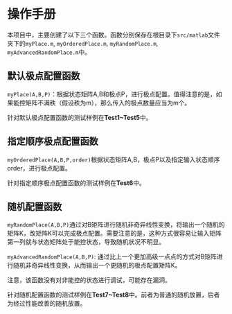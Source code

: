# 操作手册

本项目中，主要创建了以下三个函数。函数分别保存在根目录下`src/matlab`文件夹下的`myPlace.m`, `myOrderedPlace.m`, `myRandomPlace.m`, `myAdvancedRandomPlace.m`中。

## 默认极点配置函数

`myPlace(A,B,P)`：根据状态矩阵A,B和极点P，进行极点配置。值得注意的是，如果能控矩阵不满秩（假设秩为m），那么传入的极点数量应当为m个。

针对默认极点配置函数的测试样例在**Test1\~Test5**中。

## 指定顺序极点配置函数

`myOrderedPlace(A,B,P,order)`根据状态矩阵A,B，极点P以及指定输入状态顺序order，进行极点配置。

针对指定顺序极点配置函数的测试样例在**Test6**中。

## 随机配置函数

`myRandomPlace(A,B,P)`通过对B矩阵进行随机非奇异线性变换，将输出一个随机的矩阵K，改矩阵K可以完成极点配置。需要注意的是，这种方式很容易让输入矩阵第一列就与状态矩阵处于能控状态，导致随机状况不明显。

`myAdvancedRandomPlace(A,B,P)`: 通过比上一个更加高级一点点的方式对B矩阵进行随机非奇异线性变换，从而输出一个更随机的极点配置矩阵K。

注意，该函数没有对非能控的状态进行调试，可能存在漏洞。

针对随机配置函数的测试样例在**Test7\~Test8**中。前者为普通的随机放置，后者为经过性能改善的随机放置。